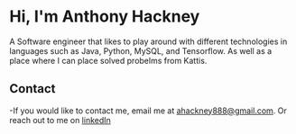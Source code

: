 # Hi, I'm Anthony Hackney 

A Software engineer that likes to play around with different technologies in languages such as Java, Python, MySQL, and Tensorflow.
As well as a place where I can place solved probelms from Kattis.

## Contact

-If you would like to contact me, email me at ahackney888@gmail.com. Or reach out to me on [linkedIn](https://www.linkedin.com/in/anthony-hackney-6349b4168/)

<!---
AnthonyHackney888/AnthonyHackney888 is a ✨ special ✨ repository because its `README.md` (this file) appears on your GitHub profile.
You can click the Preview link to take a look at your changes.
--->
